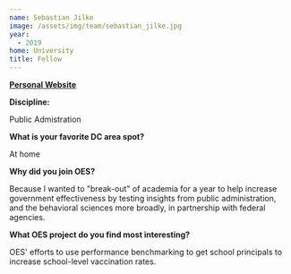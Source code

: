 ```yaml
---
name: Sebastian Jilke
image: /assets/img/team/sebastian_jilke.jpg
year:
  - 2019
home: University
title: Fellow
---
```


**<a href="https://sebjilke.github.io/">Personal Website</a>**

**Discipline:**

Public Admistration

**What is your favorite DC area spot?**

At home

**Why did you join OES?**

Because I wanted to "break-out" of academia for a year to help increase government effectiveness by testing insights from public administration, and the behavioral sciences more broadly, in partnership with federal agencies.

**What OES project do you find most interesting?**

OES' efforts to use performance benchmarking to get school principals to increase school-level vaccination rates.
